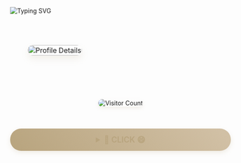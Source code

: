 ![Typing SVG](https://readme-typing-svg.herokuapp.com?color=%23B8A47E&bg=%23121212&center=true&vCenter=true&width=900&lines=Hi+there+👋,+I+am+Zhongwei+Chen.;🎉+Welcome+to+My+Github!;🤖+I'm+interested+in+Multi-modal+and+Cross-view+learning!;💬+Feel+free+to+ask+me+any+questions!)

<table style="width: 100%; border-collapse: separate; border-spacing: 20px; margin: 30px 0;">
  <tr>
    <td colspan="2" style="text-align: center; padding: 20px;">
      <img src="https://github-profile-summary-cards.vercel.app/api/cards/profile-details?username=ISChenawei&theme=github" 
           alt="Profile Details" 
           style="border-radius: 25px; box-shadow: 0 8px 16px rgba(184,164,126,0.15); width: 100%; max-width: 600px;" />
    </td>
  </tr>
</table>

<div align="center">
  <img src="https://komarev.com/ghpvc/?username=ISChenawei&style=flat-square&color=B8A47E" 
       alt="Visitor Count" 
       style="margin: 30px 0; box-shadow: 0 4px 8px rgba(184,164,126,0.15); border-radius: 15px;" />
</div>

<!-- 金色惊喜区域 -->
<div align="center">
  <details>
    <summary style="background: linear-gradient(45deg, #B8A47E 0%, #D1C0A5 50%, #B8A47E 100%);
                   background-size: 200% auto;
                   color: #B8A47E;
                   padding: 15px 30px;
                   border-radius: 25px;
                   cursor: pointer;
                   font-size: 18px;
                   font-weight: 600;
                   transition: 0.5s;
                   box-shadow: 0 4px 12px rgba(184,164,126,0.2);
                   margin: 20px 0;">
      🚀 CLICK 😄
    </summary>
    <div style="margin-top: 25px;">
      <div style="background: #E6F0FA; border-radius: 20px; padding: 25px; box-shadow: 0 8px 20px rgba(184,164,126,0.15);">
        <img src="https://github.com/ISChenawei/ISChenawei/blob/master/cat.gif" 
             alt="Coding Cat" 
             style="border-radius: 15px; 
                    box-shadow: 0 6px 12px rgba(184,164,126,0.15);
                    border: 2px solid rgba(184,164,126,0.2);
                    width: 350px;" />
      </div>
    </div>
  </details>
</div>






